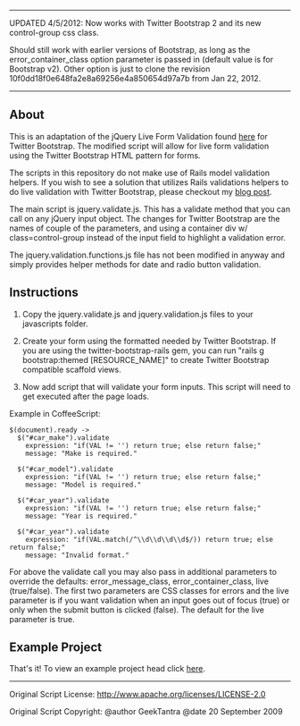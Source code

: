 - - -
UPDATED 4/5/2012: Now works with Twitter Bootstrap 2 and its new control-group css class. 

Should still work with earlier versions of Bootstrap, as long as the error_container_class option parameter is passed in (default value is for Bootstrap v2). Other option is just to clone the revision 10f0dd18f0e648fa2e8a69256e4a850654d97a7b from Jan 22, 2012.
- - - 

## About
This is an adaptation of the jQuery Live Form Validation found [here](http://www.geektantra.com/2009/09/jquery-live-form-validation/) for Twitter Bootstrap. The modified script will allow for live form validation using the Twitter Bootstrap HTML pattern for forms.

The scripts in this repository do not make use of Rails model validation helpers. If you wish to see a solution that utilizes Rails validations helpers to do live validation with Twitter Bootstrap, please checkout my [blog post](http://www.ddarrensmith.com/blog/2012/05/17/ruby-on-rails-client-side-validation-with-validation-helpers-and-twitter-bootstrap/).

The main script is jquery.validate.js. This has a validate method that you can call on any jQuery input object. The changes for Twitter Bootstrap are the names of couple of the parameters, and using a container div w/ class=control-group instead of the input field to highlight a validation error.

The jquery.validation.functions.js file has not been modified in anyway and simply provides helper methods for date and radio button validation.

## Instructions

1. Copy the jquery.validate.js and jquery.validation.js files to your javascripts folder.

2. Create your form using the formatted needed by Twitter Bootstrap. If you are using the twitter-bootstrap-rails gem, you can run "rails g bootstrap:themed [RESOURCE_NAME]" to create Twitter Bootstrap compatible scaffold views.

3. Now add script that will validate your form inputs. This script will need to get executed after the page loads.

Example in CoffeeScript:

    $(document).ready ->
      $("#car_make").validate
        expression: "if(VAL != '') return true; else return false;"
        message: "Make is required."

      $("#car_model").validate
        expression: "if(VAL != '') return true; else return false;"
        message: "Model is required."

      $("#car_year").validate
        expression: "if(VAL != '') return true; else return false;"
        message: "Year is required."

      $("#car_year").validate
        expression: "if(VAL.match(/^\\d\\d\\d\\d$/)) return true; else return false;"
        message: "Invalid format."

For above the validate call you may also pass in additional parameters to override the defaults: error_message_class, error_container_class, live (true/false). The first two parameters are CSS classes for errors and the live parameter is if you want validation when an input goes out of focus (true) or only when the submit button is clicked (false). The default for the live parameter is true.

## Example Project
That's it! To view an example project head click [here](https://github.com/ddarren/jQuery-Live-Form-Validation-For-Twitter-Bootstrap-Example). 


- - -

Original Script License: http://www.apache.org/licenses/LICENSE-2.0

Original Script Copyright:
@author GeekTantra
@date 20 September 2009

 



